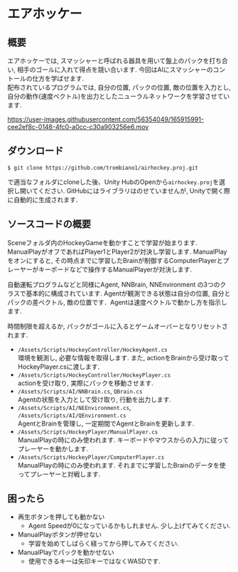 # エアホッケー

## 概要
エアホッケーでは, スマッシャーと呼ばれる器具を用いて盤上のパックを打ち合い, 相手のゴールに入れて得点を競い合います. 今回はAIにスマッシャーのコントールの仕方を学ばせます. \
配布されているプログラムでは, 自分の位置, パックの位置, 敵の位置を入力とし, 自分の動作(速度ベクトル)を出力としたニューラルネットワークを学習させています.

https://user-images.githubusercontent.com/56354049/165915991-cee2ef8c-0148-4fc0-a0cc-c30a903256e6.mov

## ダウンロード
```shell
$ git clone https://github.com/trombiano1/airhockey.proj.git
```
で適当なフォルダにcloneした後、Unity HubのOpenから`airhockey.proj`を選択し開いてください. GitHubにはライブラリはのせていませんが, Unityで開く際に自動的に生成されます.

## ソースコードの概要
Sceneフォルダ内のHockeyGameを動かすことで学習が始まります. ManualPlayがオフであればPlayer1とPlayer2が対決し学習します. ManualPlayをオンにすると, その時点までに学習したBrainが制御するComputerPlayerとプレーヤーがキーボードなどで操作するManualPlayerが対決します.

自動運転プログラムなどと同様にAgent, NNBrain, NNEnvironment の3つのクラスで基本的に構成されています. Agentが観測できる状態は自分の位置, 自分とパックの差ベクトル, 敵の位置です．Agentは速度ベクトルで動かし方を指示します. 

時間制限を超えるか, パックがゴールに入るとゲームオーバーとなりリセットされます. 

- `/Assets/Scripts/HockeyController/HockeyAgent.cs` \
  環境を観測し, 必要な情報を取得します. また, actionをBrainから受け取ってHockeyPlayer.csに渡します.
- `/Assets/Scripts/HockeyController/HockeyPlayer.cs`\
actionを受け取り, 実際にパックを移動させます.
- `/Assets/Scripts/AI/NNBrain.cs`, `QBrain.cs`\
Agentの状態を入力として受け取り, 行動を出力します. 
- `/Assets/Scripts/AI/NEEnvironment.cs`, `/Assets/Scripts/AI/QEnvironment.cs`\
AgentとBrainを管理し, 一定期間でAgentとBrainを更新します.
- `/Assets/Scripts/HockeyPlayer/ManualPlayer.cs`\
ManualPlayの時にのみ使われます. キーボードやマウスからの入力に従ってプレーヤーを動かします.
- `/Assets/Scripts/HockeyPlayer/ComputerPlayer.cs`\
ManualPlayの時にのみ使われます. それまでに学習したBrainのデータを使ってプレーヤーと対戦します.

## 困ったら
- 再生ボタンを押しても動かない
  - Agent Speedが0になっているかもしれません. 少し上げてみてください.
- ManualPlayボタンが押せない
  - 学習を始めてしばらく経ってから押してみてください.
- ManualPlayでパックを動かせない
  - 使用できるキーは矢印キーではなくWASDです.
